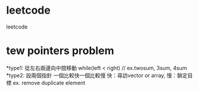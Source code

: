 # leetcode
leetcode

# tew pointers problem
*type1: 從左右兩邊向中間移動 while(left < right) // ex.twosum, 3sum, 4sum
*type2: 設兩個指針 一個比較快一個比較慢 快：尋訪vector or array, 慢：鎖定目標    ex. remove duplicate element
